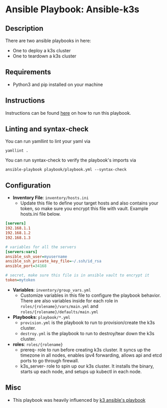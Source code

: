 # Ansible Playbook: Ansible-k3s

## Description
There are two ansible playbooks in here:

- One to deploy a k3s cluster
- One to teardown a k3s cluster

## Requirements

- Python3 and pip installed on your machine

## Instructions

Instructions can be found [here](https://homelab-coral.vercel.app/iac/ansible/##run-k3s-playbook) on how to run this playbook.

## Linting and syntax-check

You can run yamllint to lint your yaml via

```shell
yamllint .
```

You can run syntax-check to verify the playbook's imports via
```shell
ansible-playbook playbook/playbook.yml --syntax-check
```

## Configuration

- **Inventory File**: `inventory/hosts.ini`
  - Update this file to define your target hosts and also contains your token, so make sure you encrypt this file with vault.
Example hosts.ini file below.
```ini
[servers]
192.168.1.1
192.168.1.2
192.168.1.3	

# variables for all the servers
[servers:vars]
ansible_ssh_user=myusername
ansible_ssh_private_key_file=~/.ssh/id_rsa
ansible_port=34168

# secret, make sure this file is in ansible vault to encrypt it
token=mytoken 
```
- **Variables**: `inventory/group_vars.yml`
  - Customize variables in this file to configure the playbook behavior. There are also variables inside for each role in `roles/{rolename}/vars/main.yml` and `roles/{rolename}/defaults/main.yml`
- **Playbooks**: `playbook/*.yml`
  - `provision.yml` is the playbook to run to provision/create the k3s cluster.
  - `destroy.yml` is the playbook to run to destroy/tear down the k3s cluster.
- **roles**: `roles/{rolename}`
  - prereq- role to run before creating k3s cluster. It syncs up the timezone in all nodes, enables ipv4 forwarding, allows api and etcd ports to go through firewall.
  - k3s_server- role to spin up our k3s cluster. It installs the binary, starts up each node, and setups up kubectl in each node.
## Misc

- This playbook was heavily influenced by [k3 ansible's playbook](https://github.com/k3s-io/k3s-ansible/tree/master)

